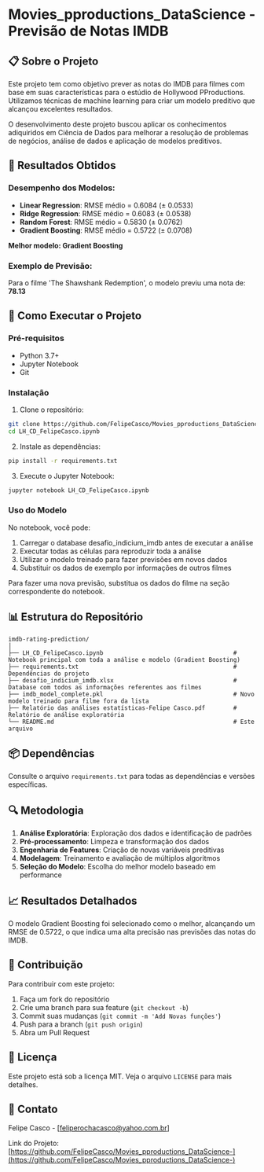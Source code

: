 # Movies_pproductions_DataScience - Previsão de Notas IMDB

## 📋 Sobre o Projeto

Este projeto tem como objetivo prever as notas do IMDB para filmes com base em suas características para o estúdio de Hollywood PProductions. Utilizamos técnicas de machine learning para criar um modelo preditivo que alcançou excelentes resultados. 

O desenvolvimento deste projeto buscou aplicar os conhecimentos adiquiridos em Ciência de Dados para melhorar a resolução de problemas de negócios, análise de dados e aplicação de modelos preditivos.

## 🎯 Resultados Obtidos

### Desempenho dos Modelos:
- **Linear Regression**: RMSE médio = 0.6084 (± 0.0533)
- **Ridge Regression**: RMSE médio = 0.6083 (± 0.0538)
- **Random Forest**: RMSE médio = 0.5830 (± 0.0762)
- **Gradient Boosting**: RMSE médio = 0.5722 (± 0.0708)

**Melhor modelo: Gradient Boosting**

### Exemplo de Previsão:
Para o filme 'The Shawshank Redemption', o modelo previu uma nota de: **78.13**

## 🚀 Como Executar o Projeto

### Pré-requisitos
- Python 3.7+
- Jupyter Notebook
- Git

### Instalação

1. Clone o repositório:
```bash
git clone https://github.com/FelipeCasco/Movies_pproductions_DataScience-.git
cd LH_CD_FelipeCasco.ipynb
```

2. Instale as dependências:
```bash
pip install -r requirements.txt
```

3. Execute o Jupyter Notebook:
```bash
jupyter notebook LH_CD_FelipeCasco.ipynb
```

### Uso do Modelo

No notebook, você pode:
1. Carregar o database desafio_indicium_imdb antes de executar a análise
2. Executar todas as células para reproduzir toda a análise
3. Utilizar o modelo treinado para fazer previsões em novos dados
4. Substituir os dados de exemplo por informações de outros filmes

Para fazer uma nova previsão, substitua os dados do filme na seção correspondente do notebook.

## 📊 Estrutura do Repositório

```
imdb-rating-prediction/
│
├── LH_CD_FelipeCasco.ipynb                                     # Notebook principal com toda a análise e modelo (Gradient Boosting)
├── requirements.txt                                            # Dependências do projeto
├── desafio_indicium_imdb.xlsx                                  # Database com todos as informações referentes aos filmes
├── imdb_model_complete.pkl                                     # Novo modelo treinado para filme fora da lista
├── Relatório das análises estatísticas-Felipe Casco.pdf        # Relatório de análise exploratória
└── README.md                                                   # Este arquivo
```

## 📦 Dependências

Consulte o arquivo `requirements.txt` para todas as dependências e versões específicas.

## 🔍 Metodologia

1. **Análise Exploratória**: Exploração dos dados e identificação de padrões
2. **Pré-processamento**: Limpeza e transformação dos dados
3. **Engenharia de Features**: Criação de novas variáveis preditivas
4. **Modelagem**: Treinamento e avaliação de múltiplos algoritmos
5. **Seleção do Modelo**: Escolha do melhor modelo baseado em performance

## 📈 Resultados Detalhados

O modelo Gradient Boosting foi selecionado como o melhor, alcançando um RMSE de 0.5722, o que indica uma alta precisão nas previsões das notas do IMDB.

## 🤝 Contribuição

Para contribuir com este projeto:
1. Faça um fork do repositório
2. Crie uma branch para sua feature (`git checkout -b`)
3. Commit suas mudanças (`git commit -m 'Add Novas funções'`)
4. Push para a branch (`git push origin`)
5. Abra um Pull Request

## 📄 Licença

Este projeto está sob a licença MIT. Veja o arquivo `LICENSE` para mais detalhes.

## 📧 Contato

Felipe Casco - [feliperochacasco@yahoo.com.br]

Link do Projeto: [https://github.com/FelipeCasco/Movies_pproductions_DataScience-](https://github.com/FelipeCasco/Movies_pproductions_DataScience-)


